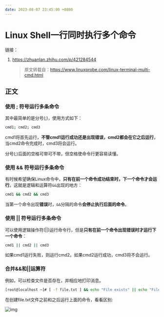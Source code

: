 ```yaml
---
date: 2023-08-07 23:45:00 +0800
---
```


# Linux Shell一行同时执行多个命令

链接：

1. <https://zhuanlan.zhihu.com/p/421284544>

   > 原文转载自：<https://www.linuxprobe.com/linux-terminal-multi-cmd.html>



## 正文

### 使用 ; 符号运行多条命令

其中最简单的是分号(;)，使用方式如下：

```bash
cmd1; cmd2; cmd3
```

cmd1将首先运行，**不管cmd1运行成功还是出现错误，cmd2都会在它之后运行**，当cmd2命令完成时，cmd3将会运行。

分号(;)后面的空格可带可不带，但空格使命令行更容易读懂。

### 使用 && 符号运行多条命令

有时候希望确保Linux命令中，**只有在前一个命令成功结束时，下一个命令才会运行**。这就是逻辑和运算符`&&`出现的地方：

```bash
cmd1 && cmd2 && cmd3
```

当第一个命令出现**错误**时，`&&`分隔的命令**会停止执行后面的命令**。

### 使用 || 符号运行多条命令

可以使用逻辑操作符(||)运行命令行，但是**只有在前一个命令出现错误时才运行下一个命令**：

```bash
cmd1 || cmd2 || cmd3
```

如果cmd1运行失败，则运行cmd2。如果cmd2运行成功，cmd3将不会运行。

### 合并&&和||运算符

例如，可以检查文件是否存在，并相应地打印消息。

```bash
[root@localhost ~]# [ -f file.txt ] && echo "File exists" || echo "File doesn't exist"
```

在创建file.txt文件之前和之后运行上面的命令，看看区别:

![img](https://pic4.zhimg.com/80/v2-16b41463408e7dde9819f6f80b35747b_720w.webp)



